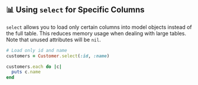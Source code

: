 ## 📊 Using `select` for Specific Columns

`select` allows you to load only certain columns into model objects instead of the full table. This reduces memory usage when dealing with large tables. Note that unused attributes will be `nil`.

```ruby
# Load only id and name
customers = Customer.select(:id, :name)

customers.each do |c|
  puts c.name
end
```